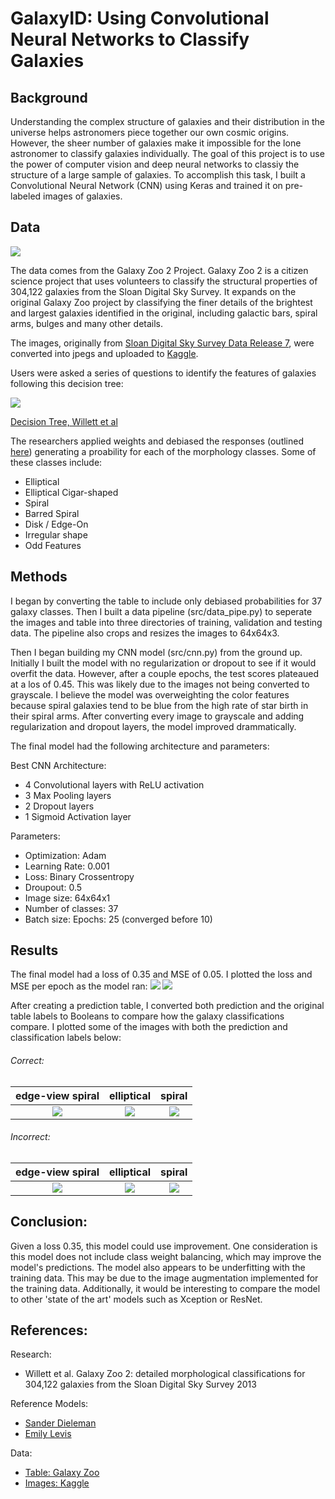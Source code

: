 # GalaxyID: Using Convolutional Neural Networks to Classify Galaxies

## Background

Understanding the complex structure of galaxies and their distribution in the universe helps astronomers piece together our own cosmic origins. However, the sheer number of galaxies make it impossible for the lone astronomer to classify galaxies individually.
The goal of this project is to use the power of computer vision and deep neural networks to classiy the structure of a large sample of galaxies. To accomplish this task, I built a Convolutional Neural Network (CNN) using Keras and trained it on pre-labeled images of galaxies.

## Data
![](img/readme/galaxy_zoo_logo.png)

The data comes from the Galaxy Zoo 2 Project. Galaxy Zoo 2 is a citizen science project that uses volunteers to classify the structural properties of 304,122 galaxies from the Sloan Digital Sky Survey. 
It expands on the original Galaxy Zoo project by classifying the finer details of the brightest and largest galaxies identified in the original, including galactic bars, spiral arms, bulges and many other details.

The images, originally from [Sloan Digital Sky Survey Data Release 7](https://classic.sdss.org/dr7/), were converted into jpegs and uploaded to [Kaggle](https://www.kaggle.com/jaimetrickz/galaxy-zoo-2-images).  


Users were asked a series of questions to identify the features of galaxies following this decision tree:

![](img/readme/gz2_tree.png)

[Decision Tree, Willett et al](https://static.zooniverse.org/data.galaxyzoo.org/gz_trees/images/gz2_tree_crop.pdf)

The researchers applied weights and debiased the responses (outlined [here](https://arxiv.org/pdf/1308.3496v2.pdf)) generating a proability for each of the morphology classes.
Some of these classes include:
- Elliptical
- Elliptical Cigar-shaped
- Spiral
- Barred Spiral
- Disk / Edge-On
- Irregular shape
- Odd Features


## Methods

I began by converting the table to include only debiased probabilities for 37 galaxy classes. Then I built a data pipeline (src/data_pipe.py) to seperate the images and table into three directories of training, validation and testing data. The pipeline also crops and resizes the images to 64x64x3.

Then I began building my CNN model (src/cnn.py) from the ground up. Initially I built the model with no regularization or dropout to see if it would overfit the data. However, after a couple epochs, the test scores plateaued at a los of 0.45. This was likely due to the images not being converted to grayscale. I believe the model was overweighting the color features because spiral galaxies tend to be blue from the high rate of star birth in their spiral arms. After converting every image to grayscale and adding regularization and dropout layers, the model improved drammatically. 

The final model had the following architecture and parameters:

Best CNN Architecture:
- 4 Convolutional layers with ReLU activation
- 3 Max Pooling layers
- 2 Dropout layers
- 1 Sigmoid Activation layer

Parameters:
- Optimization:         Adam
- Learning Rate:        0.001
- Loss:                 Binary Crossentropy
- Droupout:             0.5         
- Image size:           64x64x1
- Number of classes:    37
- Batch size:           Epochs:        25  (converged before 10)

## Results
The final model had a loss of 0.35 and MSE of 0.05. I plotted the loss and MSE per epoch as the model ran:
![](evaluate/loss_history.png)    ![](evaluate/mse_history.png)

After creating a prediction table, I converted both prediction and the original table labels to Booleans to compare how the galaxy classifications compare. I plotted some of the images with both the prediction and classification labels below:

###### Correct:


|        edge-view spiral        |           elliptical           |              spiral             |
|:------------------------------:|:------------------------------:|:-------------------------------:|
|![](img/galaxies/tEdg_pEdg.png)|![](img/galaxies/tElip_pElip.png)|![](img/galaxies/tSpir_pSpir.png)|

###### Incorrect:


|        edge-view spiral        |           elliptical           |              spiral             |
|:------------------------------:|:------------------------------:|:-------------------------------:|
|![](img/galaxies/tSpir_pEdg.png)|![](img/galaxies/tElip_pSpir.png)|![](img/galaxies/tSpir_pEdg.png)|


## Conclusion:
Given a loss 0.35, this model could use improvement. One consideration is this model does not include class weight balancing, which may improve the model's predictions. The model also appears to be underfitting with the training data. This may be due to the image augmentation implemented for the training data. Additionally, it would be interesting to compare the model to other 'state of the art' models such as Xception or ResNet.

## References:

Research:
- Willett et al. Galaxy Zoo 2: detailed morphological classifications for 304,122 galaxies from the Sloan Digital Sky Survey 2013

Reference Models:
- [Sander Dieleman](https://benanne.github.io/2014/04/05/galaxy-zoo.html)
- [Emily Levis](https://github.com/emle2899/CNN_galaxy_classification)

Data:
- [Table: Galaxy Zoo](www.galaxyzoo.org)
- [Images: Kaggle](https://www.kaggle.com/jaimetrickz/galaxy-zoo-2-images)
